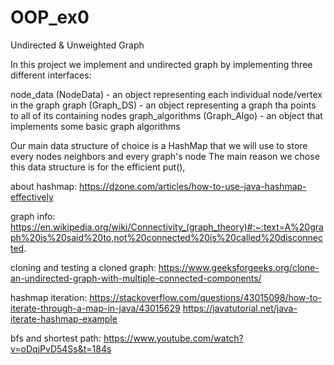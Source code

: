 # OOP_ex0

Undirected & Unweighted Graph

In this project we implement and undirected graph by implementing three different interfaces:

node_data (NodeData) - an object representing each individual node/vertex in the graph
graph (Graph_DS) - an object representing a graph tha points to all of its containing nodes
graph_algorithms (Graph_Algo) - an object that implements some basic graph algorithms

Our main data structure of choice is a HashMap that we will use to store every nodes neighbors and every graph's node
The main reason we chose this data structure is for the efficient put(),

about hashmap:
https://dzone.com/articles/how-to-use-java-hashmap-effectively

graph info:
https://en.wikipedia.org/wiki/Connectivity_(graph_theory)#:~:text=A%20graph%20is%20said%20to,not%20connected%20is%20called%20disconnected.

cloning and testing a cloned graph:
https://www.geeksforgeeks.org/clone-an-undirected-graph-with-multiple-connected-components/

hashmap iteration:
https://stackoverflow.com/questions/43015098/how-to-iterate-through-a-map-in-java/43015629
https://javatutorial.net/java-iterate-hashmap-example

bfs and shortest path:
https://www.youtube.com/watch?v=oDqjPvD54Ss&t=184s
